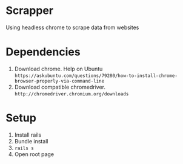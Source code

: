 # Scrapper

Using headless chrome to scrape data from websites

# Dependencies

1. Download chrome. 
    Help on Ubuntu `https://askubuntu.com/questions/79280/how-to-install-chrome-browser-properly-via-command-line`
1. Download compatible chromedriver. `http://chromedriver.chromium.org/downloads`

# Setup

1. Install rails
1. Bundle install
1. `rails s`
1. Open root page
